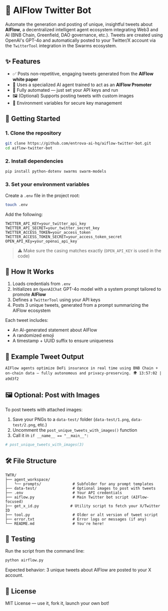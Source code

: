 # 🤖 AIFlow Twitter Bot
Automate the generation and posting of unique, insightful tweets about **AIFlow**, a decentralized intelligent agent ecosystem integrating Web3 and AI (BNB Chain, Greenfield, DAO governance, etc.). Tweets are created using OpenAI's GPT-4o and automatically posted to your Twitter/X account via the `TwitterTool` integration in the Swarms ecosystem.

## ✨ Features
- ✅ Posts non-repetitive, engaging tweets generated from the **AIFlow white paper**
- 🤖 Uses a specialized AI agent trained to act as an **AIFlow Promoter**
- 📡 Fully automated — just set your API keys and run
- 🖼️ (Optional) Supports posting tweets with custom images
- 🔐 Environment variables for secure key management

## 🚀 Getting Started
### 1. Clone the repository
```bash
git clone https://github.com/entrova-ai-hq/aiflow-twitter-bot.git
cd aiflow-twitter-bot
```

### 2. Install dependencies
```bash
pip install python-dotenv swarms swarm-models
```

### 3. Set your environment variables
Create a `.env` file in the project root:
```bash
touch .env
```
Add the following:
```env
TWITTER_API_KEY=your_twitter_api_key
TWITTER_API_SECRET=your_twitter_secret_key
TWITTER_ACCESS_TOKEN=your_access_token
TWITTER_ACCESS_TOKEN_SECRET=your_access_token_secret
OPEN_API_KEy=your_openai_api_key
```
> ⚠️ Make sure the casing matches exactly (`OPEN_API_KEY` is used in the code)

## 🧠 How It Works
1. Loads credentials from `.env`
2. Initializes an `OpenAIChat` GPT-4o model with a system prompt tailored to promote **AIFlow**
3. Defines a `TwitterTool` using your API keys
4. Posts 3 unique tweets, generated from a prompt summarizing the AIFlow ecosystem

Each tweet includes:
- An AI-generated statement about AIFlow
- A randomized emoji
- A timestamp + UUID suffix to ensure uniqueness

## 🔄 Example Tweet Output
```
AIFlow agents optimize DeFi insurance in real time using BNB Chain + on-chain data — fully autonomous and privacy-preserving. 🌍 13:57:02 | a9d3f2
```

## 🖼️ Optional: Post with Images
To post tweets with attached images:
1. Save your PNGs to a `data-test/` folder (`data-test/1.png`, `data-test/2.png`, etc.)
2. Uncomment the `post_unique_tweets_with_images()` function
3. Call it in `if __name__ == "__main__":`
```python
# post_unique_tweets_with_images(3)
```

## 🛠 File Structure
```
TWTR/
├── agent_workspace/
│   └── prompts/              # Subfolder for any prompt templates
├── data-test/                # Optional images to post with tweets
├── .env                      # Your API credentials
├── aiflow.py                 # Main Twitter bot script (AIFlow-focused)
├── get_x_id.py              # Utility script to fetch your X/Twitter ID
├── tool.py                   # Older or alt version of tweet script
├── error.txt                 # Error logs or messages (if any)
└── README.md                 # You're here!
```

## 🧪 Testing
Run the script from the command line:
```bash
python airflow.py
```

Expected behavior: 3 unique tweets about AIFlow are posted to your X account.


## 📄 License
MIT License — use it, fork it, launch your own bot!